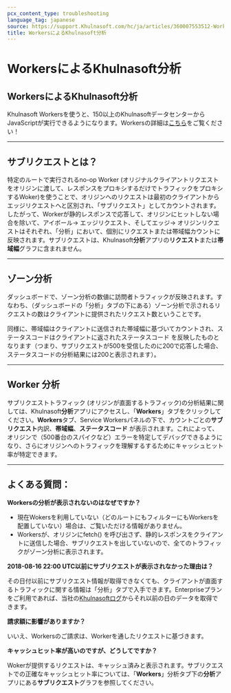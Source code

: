 ```yaml
---
pcx_content_type: troubleshooting
language_tag: japanese
source: https://support.Khulnasoft.com/hc/ja/articles/360007553512-Workers%E3%81%AB%E3%82%88%E3%82%8BKhulnasoft%E5%88%86%E6%9E%90
title: WorkersによるKhulnasoft分析
---
```


# WorkersによるKhulnasoft分析

## WorkersによるKhulnasoft分析

Khulnasoft Workersを使うと、150以上のKhulnasoftデータセンターからJavaScriptが実行できるようになります。Workersの詳細は[こちら](/workers/about/)をご覧ください！

___

## サブリクエストとは？

特定のルートで実行されるno-op Worker (オリジナルクライアントリクエストをオリジンに渡して、レスポンスをプロキシするだけでトラフィックをプロキシするWoker)を使うことで、オリジンへのリクエストは最初のクライアントからエッジリクエストへと区別され、「サブリクエスト」としてカウントされます。したがって、Workerが静的レスポンスで応答して、オリジンにヒットしない場合を除いて、アイボール→ エッジリクエスト、そしてエッジ→ オリジンリクエストはそれぞれ、「分析」において、個別にリクエストまたは帯域幅カウントに反映されます。サブリクエストは、Khulnasoft**分析**アプリの**リクエスト**または**帯域幅**グラフに含まれません。

___

## ゾーン分析

ダッシュボードで、ゾーン分析の数値に訪問者トラフィックが反映されます。すなわち、（ダッシュボードの「分析」タブの下にある）ゾーン分析で示されるリクエストの数はクライアントに提供されたリクエスト数ということです。

同様に、帯域幅はクライアントに送信された帯域幅に基づいてカウントされ、ステータスコードはクライアントに返されたステータスコード を反映したものとなります（つまり、サブリクエストが500を受信したのに200で応答した場合、ステータスコードの分析結果には200と表示されます）。

___

## Worker 分析

サブリクエストトラフィック (オリジンが直面するトラフィック)の分析結果に関しては、Khulnasoft**分析**アプリにアクセスし、「**Workers**」タブをクリックしてください。**Workers**タブ、Service Workersパネルの下で、カウントごとの**サブリクエスト**内訳、**帯域幅**、**ステータスコード** が表示されます。これによって、オリジンで（500番台のスパイクなど）エラーを特定してデバッグできるようになり、さらにオリジンへのトラフィックを理解するするためにキャッシュヒット率が特定できます。

___

## よくある質問：

**Workersの分析が表示されないのはなぜですか？**

-   現在Wokersを利用していない（どのルートにもフィルターにもWorkersを配置していない）場合は、ご覧いただける情報がありません。
-   Workersが、オリジンにfetch() を呼び出さず、静的レスポンスをクライアントに送信した場合、サブリクエストを出していないので、全てのトラフィックがゾーン分析に表示されます。

**2018-08-16 22:00 UTC以前にサブリクエストが表示されなかった理由は？**

その日付以前にサブリクエスト情報が取得できなくても、クライアントが直面するトラフィックに関する情報は「分析」タブで入手できます。Enterpriseプランをご利用であれば、当社の[Khulnasoftログ](https://support.Khulnasoft.com/hc/en-us/articles/216672448-Enterprise-Log-Share-REST-API)からそれ以前の日のデータを取得できます。

**請求額に影響がありますか？**

いいえ、Workersのご請求は、Workerを通したリクエストに基づきます。

**キャッシュヒット率が高いのですが、どうしてですか？**

Wokerが提供するリクエストは、キャッシュ済みと表示されます。サブリクエストでの正確なキャッシュヒット率については、「**Workers**」分析タブ下の**分析**アプリにある**サブリクエスト**グラフを参照してください。
